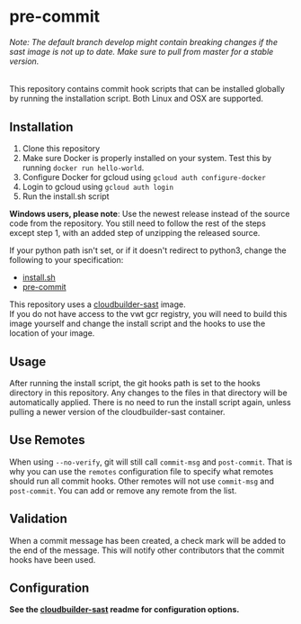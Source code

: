 # pre-commit

###### Note: The *default* branch develop might contain breaking changes if the sast image is not up to date. Make sure to pull from master for a stable version.
This repository contains commit hook scripts that can be installed globally by running the installation script.
Both Linux and OSX are supported.

## Installation
1. Clone this repository
2. Make sure Docker is properly installed on your system. Test this by running `docker run hello-world`.
3. Configure Docker for gcloud using `gcloud auth configure-docker`
4. Login to gcloud using `gcloud auth login`
5. Run the install.sh script

**Windows users, please note**:
Use the newest release instead of the source code from the repository. You still need to follow the rest of the steps except step 1,
with an added step of unzipping the released source.

If your python path isn't set, or if it doesn't redirect to python3, change the following to your specification:
- [install.sh](https://github.com/vwt-digital/commit-hooks/blob/develop/install.sh#L39-L42)
- [pre-commit](https://github.com/vwt-digital/commit-hooks/blob/develop/hooks/pre-commit#L142)


This repository uses a [cloudbuilder-sast](https://github.com/vwt-digital/cloudbuilder-sast) image.  
If you do not have access to the vwt gcr registry, you will need to build this image yourself and change the install 
script and the hooks to use the location of your image.


## Usage 
After running the install script, the git hooks path is set to the hooks directory in this repository. Any changes to
the files in that directory will be automatically applied. There is no need to run the install script again, unless 
pulling a newer version of the cloudbuilder-sast container.

## Use Remotes
When using `--no-verify`, git will still call `commit-msg` and `post-commit`. 
That is why you can use the `remotes` configuration file to specify what remotes should run all commit hooks.
Other remotes will not use `commit-msg` and `post-commit`.
You can add or remove any remote from the list.


## Validation
When a commit message has been created, a check mark will be added to the end of the message. This will notify
other contributors that the commit hooks have been used.

## Configuration
**See the [cloudbuilder-sast](https://github.com/vwt-digital/cloudbuilder-sast) readme for configuration options.**
